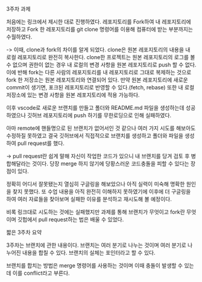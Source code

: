 3주차 과제

처음에는 링크에서 제시한 대로 진행하였다.
레포지토리를 Fork하여 내 레포지토리에 저장하고 Fork 한 레포지토리를 git clone 명령어를 이용해 컴퓨터에 받는 부분까지는 수월하였다.

-> 이때, clone과  fork의 차이를 알게 되었다.
clone은 원본 레포지토리의 내용을 내 로컬 레포지토리로 완전히 복사한다. clone한 프로젝트는 원본 레포지토리의 로그를 볼 수 없으며 권한이 없는 경우 내 로컬의 변경 사항을 원본 레포지토리로 push 할 수 없다.
이에 반해 fork는 다른 사람의 레포지토리를 내 레포지토리로 그대로 복제하는 것으로 fork 한 저장소는 원본 레포지토리와 연결되어 있다. 만약 원본 레포지토리에 새로운 commit이 생기면, 포크된 레포지토리로 반영할 수 있다.(fetch, rebase) 또한 내 로컬 저장소에 있는 변경 사항을 원본 레포지토리에 적용 가능하다.

이후 vscode로 새로운 브랜치를 만들고 폴더와 README.md 파일을 생성하는데 성공하였으나 깃허브 레포지토리에 push 하기를 무한로딩으로 인해 실패하였다.

아마 remote에 핸들명으로 된 브랜치가 없어서인 것 같으나 여러 가지 시도를 해보아도 수정하질 못하였고 결국 깃허브에서 직접적으로 브랜치를 생성하고 폴더와 파일을 생성하여 pull request를 했다.

-> pull request란 쉽게 말해 자신이 작업한 코드가 있으니 내 브랜치를 당겨 검토 후 병합해달라는 것이다. 당장 merge 하지 않기에 당황스러운 코드충돌을 피할 수 있다는 장점이 있다.

정확히 어디서 잘못됐는지 열심히 구글링을 해보았으나 아직 실력이 미숙해 명확한 원인을 찾지 못했다. 또 수업 내용을 아직 완전히 이해하지 못하였기에 이후에 더 구글링을 하여 여러 자료들을 찾아보며 실패한 이유를 분석하고 재시도해 볼 예정이다.

비록 링크대로 시도하는 것에는 실패했지만 과제를 통해 브랜치가 무엇이고 fork란 무엇이며 깃헙에서 pull request하는 법은 배울 수 있었다.

짧은 3주차 요약

3주차는 브랜치에 관한 내용이다.
브랜치는 여러 분기로 나누는 것이며 여러 분기로 나누어진 내용을 합칠 수 있다.
브랜치의 실체는 포인터라고 할 수 있다.

브랜치를 합치는 방법은 merge 명령어를 사용하는 것이며 
이때 충돌이 발생할 수 있는데 이를 conflict라고 부른다.